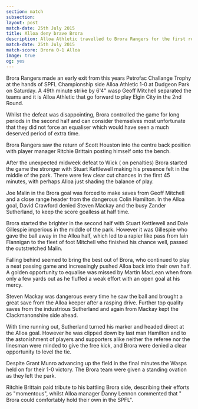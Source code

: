```yaml
---
section: match
subsection:
layout: post
match-date: 25th July 2015
title: Alloa deny brave Brora
description: Alloa Athletic travelled to Brora Rangers for the first round of this season's Petrofac Training Cup. Some exciting attacking football from the Highland League Champions led to a thrilling game.
match-date: 25th July 2015
match-score: Brora 0-1 Alloa
image: true
og: yes
---
```

Brora Rangers made an early exit from this years Petrofac Challange Trophy at the hands of SPFL Championship side Alloa Athletic 1-0 at Dudgeon Park on Saturday. A 49th minute strike by 6'4" wasp Geoff Mitchell separated the teams and it is Alloa Athletic that go forward to play Elgin City in the 2nd Round.

Whilst the defeat was disappointing, Brora controlled the game for long periods in the second half and can consider themselves most unfortunate that they did not force an equaliser which would have seen a much deserved period of extra  time.

Brora Rangers saw the return of Scott Houston into the centre back position with player manager Ritchie Brittain posting himself onto the bench.

After the unexpected midweek defeat to Wick ( on penalties) Brora started the game the stronger with Stuart Kettlewell making his presence felt in the middle of the park. There were few clear cut chances in the first 45 minutes, with perhaps Alloa just shading the balance of play.

Joe Malin in the Brora goal was forced to make saves from Geoff Mitchell and a close range header from the dangerous Colin Hamilton. In the Alloa goal, David Crawford denied Steven Mackay and the busy Zander Sutherland, to keep the score goalless at half time.

Brora started the brighter in the second half with Stuart Kettlewell and Dale Gillespie imperious in the middle of the park. However it was Gillespie who gave the ball away in the Alloa half, which led to a rapier like pass from Iain Flannigan to the fleet of foot Mitchell who finished his chance well, passed the outstretched Malin.

Falling behind seemed to bring the best out of Brora, who continued to play a neat passing game and increasingly pushed Alloa back into their own half. A golden opportunity to equalise was missed by Martin MacLean when from only a few yards out as he fluffed a weak effort with an open goal at his mercy.

Steven Mackay was dangerous every time he saw the ball and brought a great save from the Alloa keeper after a rasping drive. Further top quality saves from the industrious Sutherland and again from  Mackay kept the Clackmanonshire side ahead.

With time running out, Sutherland turned his marker and headed direct at the Alloa goal. However he was clipped down by last man Hamilton and to the astonishment of players and supporters alike neither the referee nor the linesman were minded to give the free kick, and Brora were denied a clear opportunity to level the tie.

Despite Grant Munro advancing up the field in the final minutes the Wasps held on for their 1-0 victory. The Brora team were given a standing ovation as they left the park.

Ritchie Brittain paid tribute to his battling Brora side, describing their efforts as "momentous",  whilst Alloa manager Danny Lennon commented that " Brora could comfortably hold their own in the SPFL".